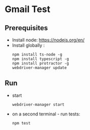 # Gmail Test


## Prerequisites

- Install node: https://nodejs.org/en/
- Install globally :
    ```
    npm install ts-node -g
    npm install typescript -g
    npm install protractor -g
    webdriver-manager update

## Run
- start
    ``` 
    webdriver-manager start
    ```

- on a second terminal - run tests: 
    ```
    npm test
    ```
